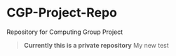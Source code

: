 # CGP-Project-Repo
Repository for Computing Group Project

> **Currently this is a private repository**
> My new test

